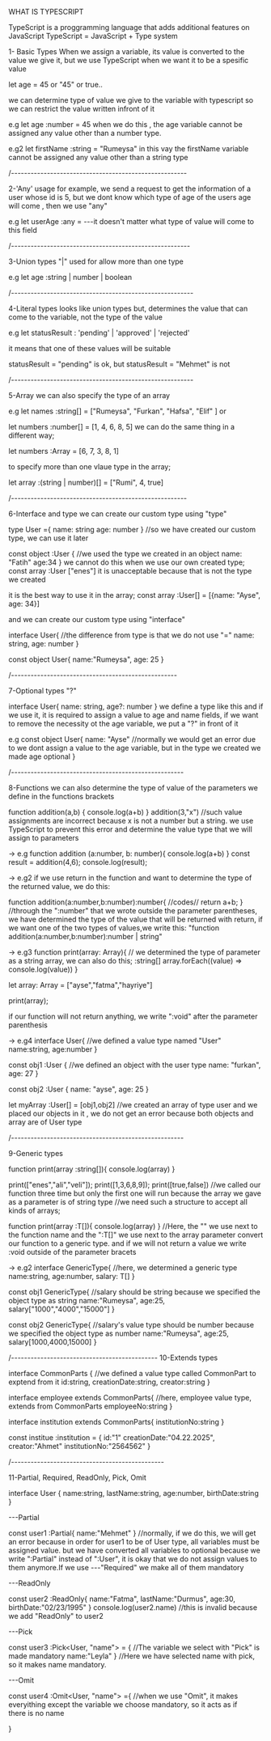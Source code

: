 WHAT IS TYPESCRIPT

TypeScript is a proggramming language that adds additional features on JavaScript
TypeScript = JavaScript + Type system

1- Basic Types
When we assign a variable, its value is converted to the value we give it, but we use TypeScript when we want it to be a spesific value

let age = 45 or "45" or true..

we can determine type of value we give to the variable with typescript so we can restrict the value written infront of it

e.g let age :number = 45
when we do this , the age variable cannot be assigned any value other than a number type.

e.g2 let firstName :string  = "Rumeysa"
in this vay the firstName variable cannot be assigned any value other than a string type

/------------------------------------------------------

2-'Any' usage
for example, we send a request to get the  information of a user whose id is 5, but we dont know which type of age of the users age will come , then we use "any"

e.g let userAge :any =      ---it doesn't matter what type of value will come to this field

/-------------------------------------------------------

3-Union types "|"
used for allow more than one type

e.g let age :string | number | boolean

/--------------------------------------------------------

4-Literal types
looks like union types but, determines the  value that can come to the variable, not the type of the value

e.g let statusResult : 'pending' | 'approved' | 'rejected'

it means that one of these values will be suitable

statusResult = "pending" is ok, but statusResult = "Mehmet" is not

/--------------------------------------------------------

5-Array
we can also specify the type of an array

e.g let names :string[] = ["Rumeysa", "Furkan", "Hafsa", "Elif" ] or

let numbers :number[] = [1, 4, 6, 8, 5] we can do the same thing in a different way;

let numbers :Array<number> = [6, 7, 3, 8, 1]

to specify more than one vlaue type in the array;

let array :(string | number)[] = ["Rumi", 4, true]

/------------------------------------------------------

6-Interface and type
we can create our custom type using "type"

type User ={
    name: string
    age: number
} //so we have created our custom type, we can use it later

const object :User { //we used the type we created in an object
    name: "Fatih"
    age:34
} 
we cannot do this when we use our own created type;
 const array :User ["enes"]
 it is unacceptable because that is not the type we created
  
it is the best way to use it in the array;
 const array :User[] = [{name: "Ayse", age: 34}] 

and we can create our custom type using "interface"

interface User{ //the difference from type is that we do not use "="
    name: string,
    age: number
}

const object User{
    name:"Rumeysa",
    age: 25
}

/---------------------------------------------------

7-Optional types "?"

interface User{
    name: string,
    age?: number
}
we define a type like this and if we use it, it is required to assign a value to age and name fields,
if we want to remove the necessity ot the age variable, we put a "?" in front of it


e.g const object User{
    name: "Ayse" //normally we would get an error due to we dont assign a value to the age variable, but in the type we created we made age optional
}

/-----------------------------------------------------

8-Functions
we can also determine the type of value of the parameters we define in the functions brackets

function addition(a,b) {
    console.log(a+b)
}
addition(3,"x")  //such value assignments are incorrect because x is not a number but a string. we use TypeScript to prevent this error and determine the value type that we will assign to parameters

-> e.g function addition (a:number, b: number){
    console.log(a+b)
}
const result = addition(4,6);
console.log(result);

-> e.g2 if we use return in the function and want to determine the type of the returned value, we do this:

function addition(a:number,b:number):number{
    //codes//
    return a+b;
} //through the ":number" that we wrote outside the parameter parentheses, we have determined the type of the value that will be returned with return, if we want one of the two types of values,we write this:
 "function addition(a:number,b:number):number | string"

-> e.g3 
function print(array: Array<string>){   // we determined the type of parameter as a string array, we can also do this; :string[]
array.forEach((value) => console.log(value))
}

let array: Array<string> = ["ayse","fatma","hayriye"]

print(array);

if our function will not return anything, we write ":void" after the parameter parenthesis

-> e.g4
    interface User{ //we defined a value type named "User"
    name:string,
    age:number
}

const obj1 :User {  //we defined an object with the user type
    name: "furkan",
    age: 27
}

const obj2 :User {
    name: "ayse",
    age: 25
}

let myArray :User[] = [obj1,obj2] //we created an array of type user and we placed our objects in it , we do not get an error because both objects and array are of User type

/-----------------------------------------------------

9-Generic types

function print(array :string[]){
    console.log(array)
}

print(["enes","ali","veli"]);
print([1,3,6,8,9]);
print([true,false])
//we called our function three time but only the first one will run because the array we gave as a parameter is of string type
//we need such a structure to accept all kinds of arrays;

function print<T>(array :T[]){ 
    console.log(array)
}
//Here, the "<T>" we use next to the function name and the ":T[]" we use next to the array parameter convert our function to a generic type. and if we will not return a value we write :void outside of the parameter bracets

-> e.g2
interface GenericType<T>{ //here, we determined a generic type
    name:string,
    age:number,
    salary: T[]
}

const obj1 GenericType<string>{ //salary should be string because we specified the object type as string
    name:"Rumeysa",
    age:25,
    salary["1000","4000","15000"]
}

const obj2 GenericType<number>{ //salary's value type should be number because we specified the object type as number
        name:"Rumeysa",
    age:25,
    salary[1000,4000,15000]
}

/---------------------------------------------
10-Extends types

interface CommonParts { //we defined a value type called CommonPart to exptend from it
    id:string,
    creationDate:string,
    creator:string
}

interface employee extends CommonParts{ //here, employee value type, extends from CommonParts
    employeeNo:string
}

interface institution extends CommonParts{
    institutionNo:string
}

const institue :institution = {
    id:"1"
    creationDate:"04.22.2025",
    creator:"Ahmet"
    institutionNo:"2564562"
}

/-----------------------------------------------

11-Partial, Required, ReadOnly, Pick, Omit

interface User {
    name:string,
    lastName:string,
    age:number,
    birthDate:string
}

---Partial

const user1 :Partial<User>{
    name:"Mehmet"
}  //normally, if we do this, we will get an error because in order for user1 to be of User type, all variables must be assigned value. but we have converted all variables to optional because we write ":Partial<User>" instead of ":User", it is okay that we do not assign values to them anymore.If we use ---"Required" we make all of them mandatory

---ReadOnly

const user2 :ReadOnly<User>{
    name:"Fatma",
    lastName:"Durmus",
    age:30,
    birthDate:"02/23/1995"
}
console.log(user2.name) //this is invalid because we add "ReadOnly" to user2

---Pick

const user3 :Pick<User, "name"> = { //The variable we select with "Pick" is made mandatory
    name:"Leyla"
} 
//Here we have selected name with pick, so it makes name mandatory.

---Omit

const user4 :Omit<User, "name"> ={ //when we use "Omit", it makes everyithing except the variable we choose mandatory, so it acts as if there is no name

}